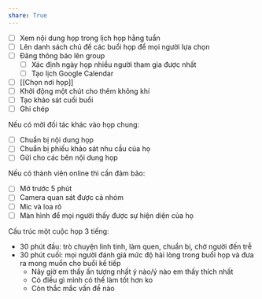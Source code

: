```yaml
---  
share: True  
---  
```

- [ ] Xem nội dung họp trong lịch họp hằng tuần  
- [ ] Lên danh sách chủ đề các buổi họp để mọi người lựa chọn  
- [ ] Đăng thông báo lên group  
	- [ ] Xác định ngày họp nhiều người tham gia được nhất  
    - [ ] Tạo lịch Google Calendar  
- [ ] [[Chọn nơi họp]]  
- [ ] Khởi động một chút cho thêm không khí  
- [ ] Tạo khảo sát cuối buổi  
- [ ] Ghi chép  
  
Nếu có mời đối tác khác vào họp chung:  
- [ ] Chuẩn bị nội dung họp  
- [ ] Chuẩn bị phiếu khảo sát nhu cầu của họ  
- [ ] Gửi cho các bên nội dung họp  
  
Nếu có thành viên online thì cần đảm bảo:  
- [ ] Mở trước 5 phút  
- [ ] Camera quan sát được cả nhóm  
- [ ] Mic và loa rõ  
- [ ] Màn hình để mọi người thấy được sự hiện diện của họ  
  
Cấu trúc một cuộc họp 3 tiếng:  
- 30 phút đầu: trò chuyện linh tinh, làm quen, chuẩn bị, chờ người đến trễ  
- 30 phút cuối: mọi người đánh giá mức độ hài lòng trong buổi họp và đưa ra mong muốn cho buổi kế tiếp  
	- Nãy giờ em thấy ấn tượng nhất ý nào/ý nào em thấy thích nhất  
	- Có điều gì mình có thể làm tốt hơn ko  
	- Còn thắc mắc vấn đề nào  
